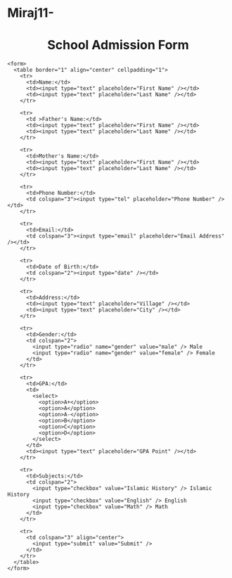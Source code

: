 # Miraj11-
<!DOCTYPE html>
<html>
  <head>
    <title>School Admission Form</title>
  </head>
  <body>
    <h1 align="center">School Admission Form</h1>

    <form>
      <table border="1" align="center" cellpadding="1">
        <tr>
          <td>Name:</td>
          <td><input type="text" placeholder="First Name" /></td>
          <td><input type="text" placeholder="Last Name" /></td>
        </tr>

        <tr>
          <td >Father's Name:</td>
          <td><input type="text" placeholder="First Name" /></td>
          <td><input type="text" placeholder="Last Name" /></td>
        </tr>

        <tr>
          <td>Mother's Name:</td>
          <td><input type="text" placeholder="First Name" /></td>
          <td><input type="text" placeholder="Last Name" /></td>
        </tr>

        <tr>
          <td>Phone Number:</td>
          <td colspan="3"><input type="tel" placeholder="Phone Number" /></td>
        </tr>

        <tr>
          <td>Email:</td>
          <td colspan="3"><input type="email" placeholder="Email Address" /></td>
        </tr>

        <tr>
          <td>Date of Birth:</td>
          <td colspan="2"><input type="date" /></td>
        </tr>

        <tr>
          <td>Address:</td>
          <td><input type="text" placeholder="Village" /></td>
          <td><input type="text" placeholder="City" /></td>
        </tr>

        <tr>
          <td>Gender:</td>
          <td colspan="2">
            <input type="radio" name="gender" value="male" /> Male
            <input type="radio" name="gender" value="female" /> Female
          </td>
        </tr>

        <tr>
          <td>GPA:</td>
          <td>
            <select>
              <option>A+</option>
              <option>A</option>
              <option>A-</option>
              <option>B</option>
              <option>C</option>
              <option>D</option>
            </select>
          </td>
          <td><input type="text" placeholder="GPA Point" /></td>
        </tr>

        <tr>
          <td>Subjects:</td>
          <td colspan="2">
            <input type="checkbox" value="Islamic History" /> Islamic History
            <input type="checkbox" value="English" /> English
            <input type="checkbox" value="Math" /> Math
          </td>
        </tr>

        <tr>
          <td colspan="3" align="center">
            <input type="submit" value="Submit" />
          </td>
        </tr>
      </table>
    </form>
  </body>
</html
